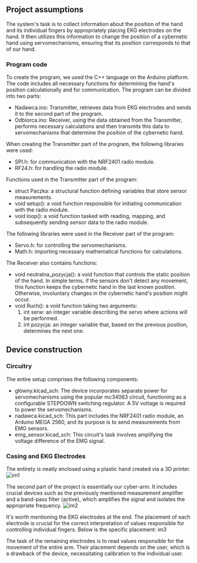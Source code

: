 ## **Project assumptions**
The system's task is to collect information about the position of the hand and its individual fingers by appropriately placing EKG electrodes on the hand. It then utilizes this information to change the position of a cybernetic hand using servomechanisms, ensuring that its position corresponds to that of our hand.


### **Program code**
To create the program, we used the C++ language on the Arduino platform. The code includes all necessary functions for determining the hand's position calculationally and for communication. The program can be divided into two parts:
- Nadawca.ino: Transmitter, retrieves data from EKG electrodes and sends it to the second part of the program.
- Odbiorca.ino: Receiver, using the data obtained from the Transmitter, performs necessary calculations and then transmits this data to servomechanisms that determine the position of the cybernetic hand.

When creating the Transmitter part of the program, the following libraries were used:
- SPI.h: for communication with the NRF2401 radio module.
- RF24.h: for handling the radio module.

Functions used in the Transmitter part of the program:
- struct Paczka: a structural function defining variables that store sensor measurements.
- void setup(): a void function responsible for initiating communication with the radio module.
- void loop(): a void function tasked with reading, mapping, and subsequently sending sensor data to the radio module.

The following libraries were used in the Receiver part of the program:
- Servo.h: for controlling the servomechanisms.
- Math.h: importing necessary mathematical functions for calculations.

The Receiver also contains functions:
- void neutralna_pozycja(): a void function that controls the static position of the hand. In simple terms, if the sensors don't detect any movement, this function keeps the cybernetic hand in the last known position. Otherwise, involuntary changes in the cybernetic hand's position might occur.
- void Ruch(): a void function taking two arguments:
    1) int serw: an integer variable describing the servo where actions will be performed.
    2) int pozycja: an integer variable that, based on the previous position, determines the next one.

## **Device construction**

### Circuitry
The entire setup comprises the following components:
- główny.kicad_sch: The device incorporates separate power for servomechanisms using the popular mc34063 circuit, functioning as a configurable STEPDOWN switching regulator. A 5V voltage is required to power the servomechanisms.
- nadawca.kicad_sch: This part includes the NRF2401 radio module, an Arduino MEGA 2560, and its purpose is to send measurements from EMG sensors.
- emg_sensor.kicad_sch: This circuit's task involves amplifying the voltage difference of the EMG signal.

### Casing and EKG Electrodes
The entirety is neatly enclosed using a plastic hand created via a 3D printer.
![im1](https://github.com/rafikm2003/Cyber_Hand/assets/116646888/7a5d6e02-f38e-4e3b-8e99-6d1141d531fa)

The second part of the project is essentially our cyber-arm. It includes crucial devices such as the previously mentioned measurement amplifier and a band-pass filter (active), which amplifies the signal and isolates the appropriate frequency.
![im2](https://github.com/rafikm2003/Cyber_Hand/assets/116646888/ae5b0455-8688-463a-8e59-946c82fe8f16)

It's worth mentioning the EKG electrodes at the end. The placement of each electrode is crucial for the correct interpretation of values responsible for controlling individual fingers. Below is the specific placement:
im3

The task of the remaining electrodes is to read values responsible for the movement of the entire arm. Their placement depends on the user, which is a drawback of the device, necessitating calibration to the individual user.


